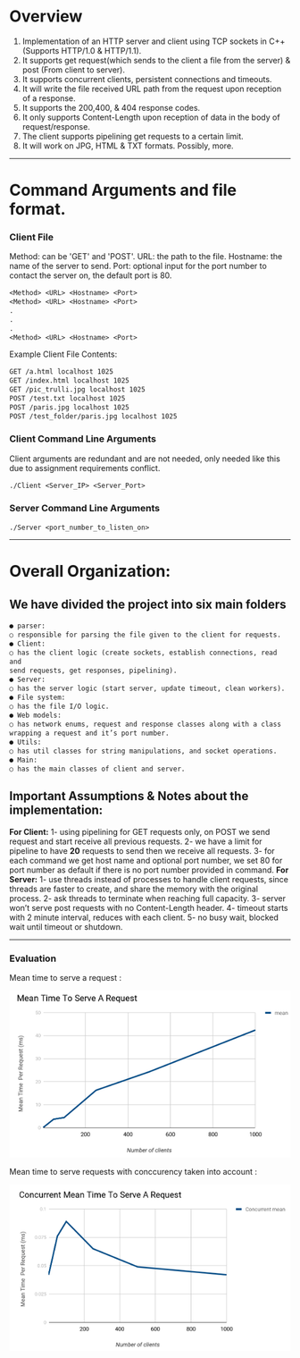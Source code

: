 # Overview

1. Implementation of an HTTP server and client using TCP sockets in C++(Supports HTTP/1.0 & HTTP/1.1).
2. It supports get request(which sends to the client a file from the server) & post (From client to server).
3. It supports concurrent clients, persistent connections and timeouts.
4. It will write the file received URL path from the request upon reception of a response.
5. It supports the 200,400, & 404 response codes.
6. It only supports Content-Length upon reception of data in the body of request/response.
7. The client supports pipelining get requests to a certain limit.
8. It will work on JPG, HTML & TXT formats. Possibly, more.

---

# Command Arguments and file format.

### Client File
Method: can be 'GET' and 'POST'.
URL: the path to the file.
Hostname: the name of the server to send.
Port: optional input for the port number to contact the server on, the default port is 80.
```
<Method> <URL> <Hostname> <Port>
<Method> <URL> <Hostname> <Port>
.
.
.
<Method> <URL> <Hostname> <Port>
```
Example Client File Contents:
```
GET /a.html localhost 1025
GET /index.html localhost 1025
GET /pic_trulli.jpg localhost 1025
POST /test.txt localhost 1025
POST /paris.jpg localhost 1025
POST /test_folder/paris.jpg localhost 1025
```
### Client Command Line Arguments
Client arguments are redundant and are not needed, only needed like this due to assignment requirements conflict.
```
./Client <Server_IP> <Server_Port>
```
### Server Command Line Arguments
```
./Server <port_number_to_listen_on>
```
---
# Overall Organization:

## We have divided the project into six main folders
```
● parser:
○ responsible for parsing the file given to the client for requests.
● Client:
○ has the client logic (create sockets, establish connections, read and
send requests, get responses, pipelining).
● Server:
○ has the server logic (start server, update timeout, clean workers).
● File system:
○ has the file I/O logic.
● Web models:
○ has network enums, request and response classes along with a class
wrapping a request and it’s port number.
● Utils:
○ has util classes for string manipulations, and socket operations.
● Main:
○ has the main classes of client and server.
```

## Important Assumptions & Notes about the implementation:

**For Client:**
    1- using pipelining for GET requests only, on POST we send request and start
    receive all previous requests.
    2- we have a limit for pipeline to have  **20**  requests to send then we receive all
    requests.
    3- for each command we get host name and optional port number, we set 80
    for port number as default if there is no port number provided in command.
**For Server:**
    1- use threads instead of processes to handle client requests, since threads
    are faster to create, and share the memory with the original process.
    2- ask threads to terminate when reaching full capacity.
    3- server won’t serve post requests with no Content-Length header.
    4- timeout starts with 2 minute interval, reduces with each client.
    5- no busy wait, blocked wait until timeout or shutdown.

---
### Evaluation

Mean time to serve a request :

![Mean time per request curve](./mt_graph.png)


Mean time to serve requests with conccurency taken into account :

![Mean time per conccurent request curve](./mt_c_graph.png)


